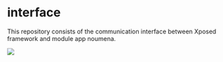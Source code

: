 # interface
This repository consists of the communication interface between Xposed framework and module app noumena.

[![](https://jitpack.io/v/lliioollcn/interface.svg)](https://jitpack.io/#lliioollcn/interface)


